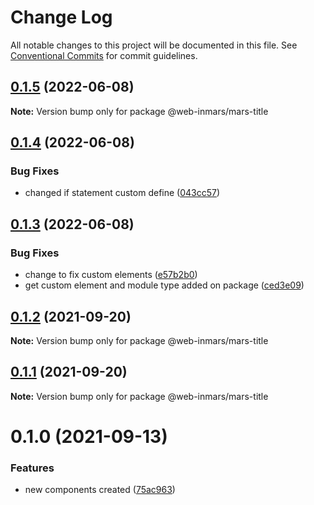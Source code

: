 # Change Log

All notable changes to this project will be documented in this file.
See [Conventional Commits](https://conventionalcommits.org) for commit guidelines.

## [0.1.5](https://github.com/MarsGotta/web-inmars/compare/@web-inmars/mars-title@0.1.4...@web-inmars/mars-title@0.1.5) (2022-06-08)

**Note:** Version bump only for package @web-inmars/mars-title





## [0.1.4](https://github.com/MarsGotta/web-inmars/compare/@web-inmars/mars-title@0.1.3...@web-inmars/mars-title@0.1.4) (2022-06-08)


### Bug Fixes

* changed if statement custom define ([043cc57](https://github.com/MarsGotta/web-inmars/commit/043cc57e8d068619ec186e6ba00e04e61bcc3cf2))





## [0.1.3](https://github.com/MarsGotta/web-inmars/compare/@web-inmars/mars-title@0.1.2...@web-inmars/mars-title@0.1.3) (2022-06-08)


### Bug Fixes

* change to fix custom elements ([e57b2b0](https://github.com/MarsGotta/web-inmars/commit/e57b2b07b16b130e198123a318289491646c397c))
* get custom element and module type added on package ([ced3e09](https://github.com/MarsGotta/web-inmars/commit/ced3e095f33185232fcf7b02415cb1479316cd2a))





## [0.1.2](https://github.com/MarsGotta/web-inmars/compare/@web-inmars/mars-title@0.1.1...@web-inmars/mars-title@0.1.2) (2021-09-20)

**Note:** Version bump only for package @web-inmars/mars-title





## [0.1.1](https://github.com/MarsGotta/web-inmars/compare/@web-inmars/mars-title@0.1.0...@web-inmars/mars-title@0.1.1) (2021-09-20)

**Note:** Version bump only for package @web-inmars/mars-title





# 0.1.0 (2021-09-13)


### Features

* new components created ([75ac963](https://github.com/MarsGotta/web-inmars/commit/75ac963fcca337db675f213009ce49251e540667))

